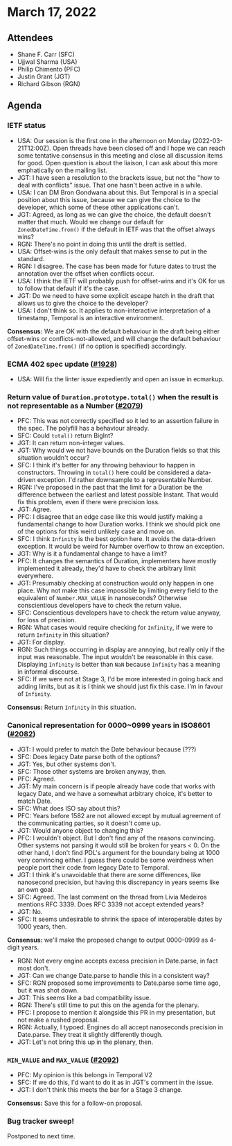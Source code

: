 # March 17, 2022

## Attendees
- Shane F. Carr (SFC)
- Ujjwal Sharma (USA)
- Philip Chimento (PFC)
- Justin Grant (JGT)
- Richard Gibson (RGN)

## Agenda

### IETF status
- USA: Our session is the first one in the afternoon on Monday (2022-03-21T12:00Z). Open threads have been closed off and I hope we can reach some tentative consensus in this meeting and close all discussion items for good. Open question is about the liaison, I can ask about this more emphatically on the mailing list.
- JGT: I have seen a resolution to the brackets issue, but not the "how to deal with conflicts" issue. That one hasn't been active in a while.
- USA: I can DM Bron Gondwana about this. But Temporal is in a special position about this issue, because we can give the choice to the developer, which some of these other applications can't.
- JGT: Agreed, as long as we can give the choice, the default doesn't matter that much. Would we change our default for `ZonedDateTime.from()` if the default in IETF was that the offset always wins?
- RGN: There's no point in doing this until the draft is settled.
- USA: Offset-wins is the only default that makes sense to put in the standard.
- RGN: I disagree. The case has been made for future dates to trust the annotation over the offset when conflicts occur.
- USA: I think the IETF will probably push for offset-wins and it's OK for us to follow that default if it's the case.
- JGT: Do we need to have some explicit escape hatch in the draft that allows us to give the choice to the developer?
- USA: I don't think so. It applies to non-interactive interpretation of a timestamp, Temporal is an interactive environment.

**Consensus:** We are OK with the default behaviour in the draft being either offset-wins or conflicts-not-allowed, and will change the default behaviour of `ZonedDateTime.from()` (if no option is specified) accordingly.

### ECMA 402 spec update ([#1928](https://github.com/tc39/proposal-temporal/issues/1928))
- USA: Will fix the linter issue expediently and open an issue in ecmarkup.

### Return value of `Duration.prototype.total()` when the result is not representable as a Number ([#2079](https://github.com/tc39/proposal-temporal/issues/2079))
- PFC: This was not correctly specified so it led to an assertion failure in the spec. The polyfill has a behaviour already.
- SFC: Could `total()` return BigInt?
- JGT: It can return non-integer values.
- JGT: Why would we not have bounds on the Duration fields so that this situation wouldn't occur?
- SFC: I think it's better for any throwing behaviour to happen in constructors. Throwing in `total()` here could be considered a data-driven exception. I'd rather downsample to a representable Number.
- RGN: I've proposed in the past that the limit for a Duration be the difference between the earliest and latest possible Instant. That would fix this problem, even if there were precision loss.
- JGT: Agree.
- PFC: I disagree that an edge case like this would justify making a fundamental change to how Duration works. I think we should pick one of the options for this weird unlikely case and move on.
- SFC: I think `Infinity` is the best option here. It avoids the data-driven exception. It would be weird for Number overflow to throw an exception.
- JGT: Why is it a fundamental change to have a limit?
- PFC: It changes the semantics of Duration, implementers have mostly implemented it already, they'd have to check the arbitrary limit everywhere.
- JGT: Presumably checking at construction would only happen in one place. Why not make this case impossible by limiting every field to the equivalent of `Number.MAX_VALUE` in nanoseconds? Otherwise conscientious developers have to check the return value.
- SFC: Conscientious developers have to check the return value anyway, for loss of precision.
- RGN: What cases would require checking for `Infinity`, if we were to return `Infinity` in this situation?
- JGT: For display.
- RGN: Such things occurring in display are annoying, but really only if the input was reasonable. The input wouldn't be reasonable in this case. Displaying `Infinity` is better than `NaN` because `Infinity` has a meaning in informal discourse.
- SFC: If we were not at Stage 3, I'd be more interested in going back and adding limits, but as it is I think we should just fix this case. I'm in favour of `Infinity`.

**Consensus:** Return `Infinity` in this situation.

### Canonical representation for 0000~0999 years in ISO8601 ([#2082](https://github.com/tc39/proposal-temporal/issues/2082))
- JGT: I would prefer to match the Date behaviour because (???)
- SFC: Does legacy Date parse both of the options?
- JGT: Yes, but other systems don't.
- SFC: Those other systems are broken anyway, then.
- PFC: Agreed.
- JGT: My main concern is if people already have code that works with legacy Date, and we have a somewhat arbitrary choice, it's better to match Date.
- SFC: What does ISO say about this?
- PFC: Years before 1582 are not allowed except by mutual agreement of the communicating parties, so it doesn't come up.
- JGT: Would anyone object to changing this?
- PFC: I wouldn't object. But I don't find any of the reasons convincing. Other systems not parsing it would still be broken for years < 0. On the other hand, I don't find PDL's argument for the boundary being at 1000 very convincing either. I guess there could be some weirdness when people port their code from legacy Date to Temporal.
- JGT: I think it's unavoidable that there are some differences, like nanosecond precision, but having this discrepancy in years seems like an own goal.
- SFC: Agreed. The last comment on the thread from Livia Medeiros mentions RFC 3339. Does RFC 3339 not accept extended years?
- JGT: No.
- SFC: It seems undesirable to shrink the space of interoperable dates by 1000 years, then.

**Consensus:** we'll make the proposed change to output 0000-0999 as 4-digit years.

- RGN: Not every engine accepts excess precision in Date.parse, in fact most don't.
- JGT: Can we change Date.parse to handle this in a consistent way?
- SFC: RGN proposed some improvements to Date.parse some time ago, but it was shot down.
- JGT: This seems like a bad compatibility issue.
- RGN: There's still time to put this on the agenda for the plenary.
- PFC: I propose to mention it alongside this PR in my presentation, but not make a rushed proposal.
- RGN: Actually, I typoed. Engines do all accept nanoseconds precision in Date.parse. They treat it slightly differently though.
- JGT: Let's not bring this up in the plenary, then.

### `MIN_VALUE` and `MAX_VALUE` ([#2092](https://github.com/tc39/proposal-temporal/issues/2092))
- PFC: My opinion is this belongs in Temporal V2
- SFC: If we do this, I'd want to do it as in JGT's comment in the issue.
- JGT: I don't think this meets the bar for a Stage 3 change.

**Consensus:** Save this for a follow-on proposal.

### Bug tracker sweep!
Postponed to next time.
